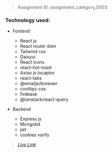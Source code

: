  > Assignment ID: assignment_category_0003
 ### **Technology used:**
- Fontend
  - React js
  - React router dom
  - Tailwind css
  - Daisyui
  - React icons
  - react-hot-toast
  - Axiso js incaptor
  - react-tabs
  - @emailjs/browser
  - cooltipz-css
  - firebase
  - @tanstack/react-query

- Backend
  - Express js
  - Mongobd
  - jwt
  - cookies varify



> *[Live Link](https://julfiker_755.surge.sh)*
